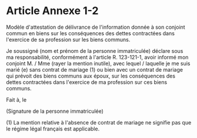 # Article Annexe 1-2

Modèle d'attestation de délivrance de l'information donnée à son conjoint commun en biens sur les conséquences des dettes contractées dans l'exercice de sa profession sur les biens communs.

Je soussigné (nom et prénom de la personne immatriculée) déclare sous ma responsabilité, conformément à l'article R. 123-121-1, avoir informé mon conjoint M. / Mme (rayer la mention inutile), avec lequel / laquelle je me suis marié (e) sans contrat de mariage (1) ou bien avec un contrat de mariage qui prévoit des biens communs aux époux, sur les conséquences des dettes contractées dans l'exercice de ma profession sur ces biens communs.

Fait à, le

(Signature de la personne immatriculée)

(1) La mention relative à l'absence de contrat de mariage ne signifie pas que le régime légal français est applicable.
